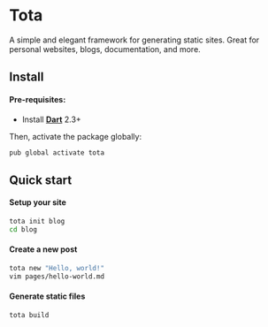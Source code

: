# Tota

A simple and elegant framework for generating static sites.
Great for personal websites, blogs, documentation, and more.

## Install

#### Pre-requisites:
  * Install **[Dart](https://dart.dev/get-dart)** 2.3+

Then, activate the package globally:

```bash
pub global activate tota
```

## Quick start

#### Setup your site

```bash
tota init blog
cd blog
```

#### Create a new post

```bash
tota new "Hello, world!"
vim pages/hello-world.md
```

#### Generate static files

```bash
tota build
```
